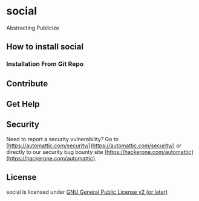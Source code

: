 # social

Abstracting Publicize

## How to install social

### Installation From Git Repo

## Contribute

## Get Help

## Security

Need to report a security vulnerability? Go to [https://automattic.com/security/](https://automattic.com/security/) or directly to our security bug bounty site [https://hackerone.com/automattic](https://hackerone.com/automattic).

## License

social is licensed under [GNU General Public License v2 (or later)](./LICENSE.txt)


